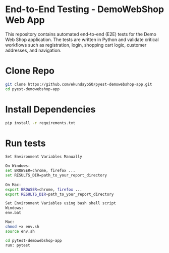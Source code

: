 # End-to-End Testing - DemoWebShop Web App

This repository contains automated end-to-end (E2E) tests for the Demo Web Shop application.
The tests are written in Python and validate critical workflows such as registration, login, shopping cart logic, 
customer addresses, and navigation.

# Clone Repo
```bash
git clone https://github.com/ekundayoSO/pyest-demowebshop-app.git
cd pyest-demowebshop-app
```

# Install Dependencies
```bash
pip install -r requirements.txt 
```

# Run tests
```bash
Set Environment Variables Manually

On Windows:
set BROWSER=chrome, firefox ...
set RESULTS_DIR=path_to_your_report_directory
    
On Mac:
export BROWSER=chrome, firefox ...
export RESULTS_DIR=path_to_your_report_directory

Set Environment Variables using bash shell script
Windows:
env.bat

Mac:
chmod +x env.sh
source env.sh
```
```bash
cd pytest-demowebshop-app
run: pytest
```

